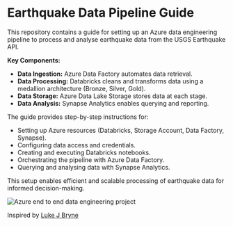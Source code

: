 # Earthquake Data Pipeline Guide

This repository contains a guide for setting up an Azure data engineering pipeline to process and analyse earthquake data from the USGS Earthquake API.

**Key Components:**

* **Data Ingestion:** Azure Data Factory automates data retrieval.
* **Data Processing:** Databricks cleans and transforms data using a medallion architecture (Bronze, Silver, Gold).
* **Data Storage:** Azure Data Lake Storage stores data at each stage.
* **Data Analysis:** Synapse Analytics enables querying and reporting.

The guide provides step-by-step instructions for:

* Setting up Azure resources (Databricks, Storage Account, Data Factory, Synapse).
* Configuring data access and credentials.
* Creating and executing Databricks notebooks.
* Orchestrating the pipeline with Azure Data Factory.
* Querying and analysing data with Synapse Analytics.

This setup enables efficient and scalable processing of earthquake data for informed decision-making.

![Azure end to end data engineering project](path/to/your/image.png)


Inspired by [Luke J Bryne](https://www.youtube.com/watch?v=lyp8rlpJc3k)
